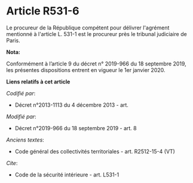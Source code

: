 # Article R531-6

Le procureur de la République compétent pour délivrer l'agrément mentionné à l'article L. 531-1 est le procureur près le
tribunal judiciaire de Paris.

**Nota:**

Conformément à l’article 9 du décret n° 2019-966 du 18 septembre 2019, les présentes dispositions entrent en vigueur le 1er
janvier 2020.

**Liens relatifs à cet article**

_Codifié par_:

  - Décret n°2013-1113 du 4 décembre 2013 - art.

_Modifié par_:

  - Décret n°2019-966 du 18 septembre 2019 - art. 8

_Anciens textes_:

  - Code général des collectivités territoriales - art. R2512-15-4 (VT)

_Cite_:

  - Code de la sécurité intérieure - art. L531-1
